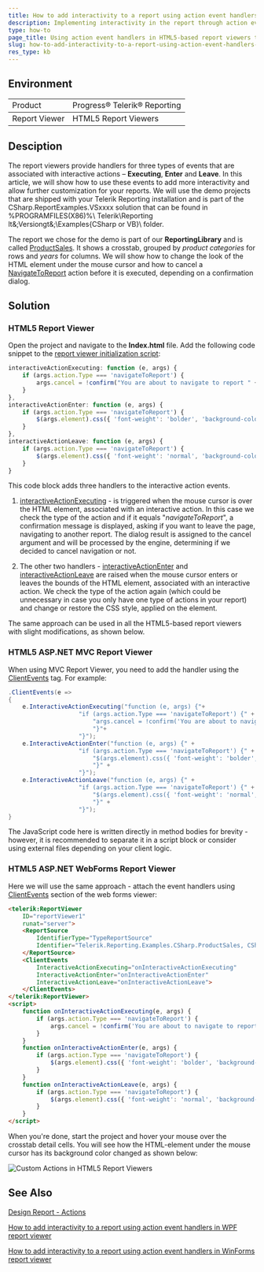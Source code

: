 ```yaml
---
title: How to add interactivity to a report using action event handlers in HTML5-based report viewers
description: Implementing interactivity in the report through action event handlers in HTML5-based report viewers.
type: how-to
page_title: Using action event handlers in HTML5-based report viewers to implement interactivity in the report
slug: how-to-add-interactivity-to-a-report-using-action-event-handlers-with-html5-based-report-viewers
res_type: kb
---
```


## Environment
<table>
	<tbody>
		<tr>
			<td>Product</td>
			<td>Progress® Telerik® Reporting</td>
		</tr>
	</tbody>
		<tbody>
		<tr>
			<td>Report Viewer</td>
			<td>HTML5 Report Viewers</td>
		</tr>
	</tbody>
</table>

## Desciption

The report viewers provide handlers for three types of events that are associated with interactive actions – **Executing**, **Enter** and **Leave**. In this article, we will show how to use these events to add more interactivity and allow further customization for your reports. We will use the demo projects that are shipped with your Telerik Reporting installation and is part of the CSharp.ReportExamples.VSxxxx  solution that can be found in %PROGRAMFILES(X86)%\ Telerik\Reporting lt&;Versiongt&;\Examples\{CSharp or VB}\ folder.

The report we chose for the demo is part of our **ReportingLibrary** and is called [ProductSales](https://demos.telerik.com/reporting/product-sales). It shows a crosstab, grouped by *product categories* for rows and *years* for columns. We will show how to change the look of the HTML element under the mouse cursor and how to cancel a [NavigateToReport](../designing-reports-interactivity-drill-through-report-links) action before it is executed, depending on a confirmation dialog.

## Solution

### HTML5 Report Viewer

Open the project and navigate to the **Index.html** file. Add the following code snippet to the [report viewer initialization script](../html5-report-viewer-jquery-fn-telerik-reportviewer):


````JavaScript
interactiveActionExecuting: function (e, args) {
	if (args.action.Type === 'navigateToReport') {
		args.cancel = !confirm("You are about to navigate to report " + args.action.Value.Report + ".\r\n\nContinue?");
	}
},
interactiveActionEnter: function (e, args) {
	if (args.action.Type === 'navigateToReport') {
		$(args.element).css({ 'font-weight': 'bolder', 'background-color': 'darkSeaGreen' });
	}
},
interactiveActionLeave: function (e, args) {
	if (args.action.Type === 'navigateToReport') {
		$(args.element).css({ 'font-weight': 'normal', 'background-color': 'white' });
	}
}
````

This code block adds three handlers to the interactive action events. 

1. [interactiveActionExecuting](../html5-report-viewer-reportviewer-events-interactiveactionexecuting) - is triggered when the mouse cursor is over the HTML element, associated with an interactive action. In this case we check the type of the action and if it equals "*navigateToReport*", a confirmation message is displayed, asking if you want to leave the page, navigating to another report. The dialog result is assigned to the cancel argument and will be processed by the engine, determining if we decided to cancel navigation or not.

2. The other two handlers - [interactiveActionEnter](../html5-report-viewer-reportviewer-events-interactiveactionenter) and [interactiveActionLeave](../html5-report-viewer-reportviewer-events-interactiveactionleave) are raised when the mouse cursor enters or leaves the bounds of the HTML element, associated with an interactive action. We check the type of the action again (which could be unnecessary in case you only have one type of actions in your report) and change or restore the CSS style, applied on the element.

The same approach can be used in all the HTML5-based report viewers with slight modifications, as shown below.

### HTML5 ASP.NET MVC Report Viewer

When using MVC Report Viewer, you need to add the handler using the [ClientEvents](../html5-mvc-report-viewer-customizing-client-events) tag. For example:

````CS
.ClientEvents(e =>
{
	e.InteractiveActionExecuting("function (e, args) {"+
					"if (args.action.Type === 'navigateToReport') {" +
						"args.cancel = !confirm('You are about to navigate to report ' + args.action.Value.Report + '.\r\n\nContinue?');"+
						"}"+
					"}");
	e.InteractiveActionEnter("function (e, args) {" +
					"if (args.action.Type === 'navigateToReport') {" +
						"$(args.element).css({ 'font-weight': 'bolder', 'background-color': 'darkSeaGreen' });" +
						"}" +
					"}");
	e.InteractiveActionLeave("function (e, args) {" +
					"if (args.action.Type === 'navigateToReport') {" +
						"$(args.element).css({ 'font-weight': 'normal', 'background-color': 'white' });" +
						"}" +
					"}");
}
````

The JavaScript code here is written directly in method bodies for brevity - however, it is recommended to separate it in a script block or consider using external files depending on your client logic.

### HTML5 ASP.NET WebForms Report Viewer

Here we will use the same approach - attach the event handlers using [ClientEvents](../html5-webforms-report-viewer-customizing-client-api) section of the web forms viewer:

````HTML
<telerik:ReportViewer
	ID="reportViewer1"
	runat="server">
	<ReportSource
		IdentifierType="TypeReportSource"
		Identifier="Telerik.Reporting.Examples.CSharp.ProductSales, CSharp.ReportLibrary, Version=1.0.0.0, Culture=neutral, PublicKeyToken=null">
	</ReportSource>
	<ClientEvents
		InteractiveActionExecuting="onInteractiveActionExecuting"
		InteractiveActionEnter="onInteractiveActionEnter"
		InteractiveActionLeave="onInteractiveActionLeave">
	</ClientEvents>
</telerik:ReportViewer>
<script>
	function onInteractiveActionExecuting(e, args) {
		if (args.action.Type === 'navigateToReport') {
			args.cancel = !confirm('You are about to navigate to report ' + args.action.Value.Report + '.\r\n\nContinue?');
		}
	}
	function onInteractiveActionEnter(e, args) {
		if (args.action.Type === 'navigateToReport') {
			$(args.element).css({ 'font-weight': 'bolder', 'background-color': 'darkSeaGreen' });
		}
	}
	function onInteractiveActionLeave(e, args) {
		if (args.action.Type === 'navigateToReport') {
			$(args.element).css({ 'font-weight': 'normal', 'background-color': 'white' });
		}
	}
</script>
````

When you're done, start the project and hover your mouse over the crosstab detail cells. You will see how the HTML-element under the mouse cursor has its background color changed as shown below:

![Custom Actions in HTML5 Report Viewers](resources/customactionshtml5viewer_productsales.png)

## See Also

[Design Report - Actions](../designing-reports-interactivity-actions)

[How to add interactivity to a report using action event handlers in WPF report viewer](./how-to-add-interactivity-to-a-report-using-action-event-handlers-in-wpf-report-viewer)

[How to add interactivity to a report using action event handlers in WinForms report viewer](./how-to-add-interactivity-to-a-report-using-action-event-handlers-in-winforms-report-viewer)
